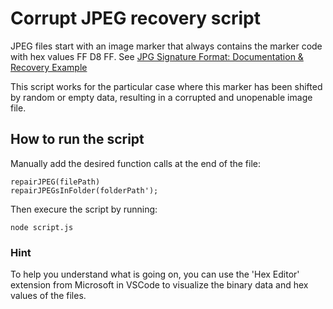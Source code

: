 # Corrupt JPEG recovery script

JPEG files start with an image marker that always contains the marker code with hex values FF D8 FF.
See [JPG Signature Format: Documentation & Recovery Example](https://www.file-recovery.com/jpg-signature-format.htm)

This script works for the particular case where this marker has been shifted by random or empty data, resulting in a corrupted and unopenable image file.

## How to run the script

Manually add the desired function calls at the end of the file:

``repairJPEG(filePath)``  
``repairJPEGsInFolder(folderPath');``

Then execure the script by running:

 ``node script.js``

### Hint

To help you understand what is going on, you can use the 'Hex Editor' extension from Microsoft in VSCode to visualize the binary data and hex values of the files.